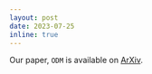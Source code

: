 ```yaml
---
layout: post
date: 2023-07-25
inline: true
---
```

Our paper, `ODM` is available on <a href="https://arxiv.org/abs/2307.13337">ArXiv</a>.
